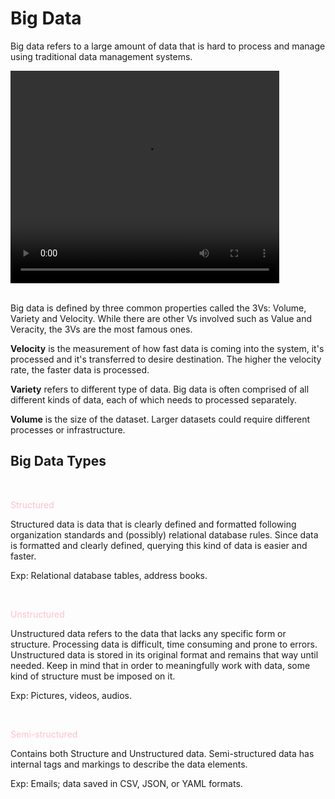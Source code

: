 # Big Data
Big data refers to a large amount of data that is hard to process and manage using traditional data management systems.  

<div class="center">
    <!-- <video width="430" height="340" controls="controls" src="./Videos/SomeTest.mp4">
        Your browser does not support the HTML5 Video element.
    </video> -->
     <video width="430" height="340" controls="controls">
        <source src="/Videos/SomeTest.mp4">
        <source src="https://github.com/hpccsystems-solutions-lab/Learn-ECL/blob/56c7df93e61ede89e6536f362dcc4bd0c168955e/Tutorial/ECLSyntax/Videos/SomeTest.mp4">
        Your browser does not support the HTML5 Video element.
    </video>
</div>

</br>

Big data is defined by three common properties called the 3Vs: Volume, Variety and Velocity. While there are other Vs involved such as Value and Veracity, the 3Vs are the most famous ones. 

__Velocity__ is the measurement of how fast data is coming into the system, it's processed and it's transferred to desire destination. The higher the velocity rate, the faster data is processed.

__Variety__ refers to different type of data. Big data is often comprised of all different kinds of data, each of which needs to processed separately.

__Volume__ is the size of the dataset. Larger datasets could require different processes or infrastructure.

## Big Data Types

</br>
<p style='color:pink'>Structured </p>
Structured data is data that is clearly defined and formatted following organization standards and (possibly) relational database rules. Since data is formatted and clearly defined, querying this kind of data is easier and faster.

Exp: Relational database tables, address books.

</br>
<p style='color:pink'>Unstructured </p>
Unstructured data refers to the data that lacks any specific form or structure. Processing data is difficult, time consuming and prone to errors.  Unstructured data is stored in its original format and remains that way until needed.  
Keep in mind that in order to meaningfully work with data, some kind of structure must be imposed on it.

Exp: Pictures, videos, audios. 

</br>
<p style='color:pink'>Semi-structured </p>
Contains both Structure and Unstructured data. Semi-structured data has internal tags and markings to describe the data elements. 

Exp: Emails; data saved in CSV, JSON, or YAML formats.


